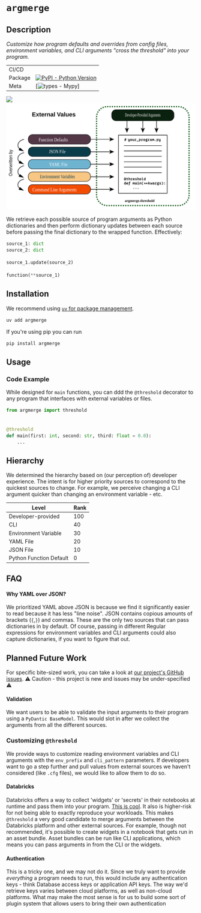 # `argmerge`
## Description
_Customize how program defaults and overrides from config files, environment variables, and CLI arguments "cross the threshold" into your program._

| | |
|---|---|
CI/CD |
Package | [![PyPI - Python Version](https://img.shields.io/pypi/pyversions/argmerge.svg?logo=python&label=Python&logoColor=gold)](https://pypi.org/project/hatch-vcs/) |
Meta|[![types - Mypy](https://img.shields.io/badge/types-Mypy-blue.svg)]

![](https://raw.githubusercontent.com/duck-bongos/py-argmerge/blob/main/docs/img/argmerge.svg)
![](/img/argmerge.svg)

We retrieve each possible source of program arguments as Python dictionaries and then perform dictionary updates between each source before passing the final dictionary to the wrapped function. Effectively:
```py
source_1: dict
source_2: dict

source_1.update(source_2)

function(**source_1)
```

## Installation
We recommend using [`uv` for package management](http://docs.astral.sh/uv/).
```sh
uv add argmerge
```

If you're using pip you can run
```sh
pip install argmerge
```

## Usage
### Code Example
While designed for `main` functions, you can ddd the `@threshold` decorator to any program that interfaces with external variables or files.
```py
from argmerge import threshold


@threshold
def main(first: int, second: str, third: float = 0.0):
    ...
```

## Hierarchy
We determined the hierarchy based on (our perception of) developer experience. The intent is for higher priority sources to correspond to the quickest sources to change. For example, we perceive changing a CLI argument quicker than changing an environment variable - etc. 


| Level | Rank |
| --- | --- |
| Developer-provided | 100 |
| CLI | 40 |
| Environment Variable | 30 |
| YAML File | 20 |
| JSON File | 10 |
| Python Function Default | 0 |

## FAQ
#### Why YAML over JSON?
We prioritized YAML above JSON is because we find it significantly easier to read because it has less "line noise". JSON contains copious amounts of brackets (`{`,`}`) and commas. These are the only two sources that can pass dictionaries in by default. Of course, passing in different Regular expressions for environment variables and CLI arguments could also capture dictionaries, if you want to figure that out.

## Planned Future Work
For specific bite-sized work, you can take a look at [our project's GitHub issues](https://github.com/duck-bongos/py-argmerge/issues). ⚠️ Caution - this project is new and issues may be under-specified ⚠️

#### Validation
We want users to be able to validate the input arguments to their program using a `PyDantic BaseModel`. This would slot in after we collect the arguments from all the different sources.

### Customizing `@threshold`
We provide ways to customize reading environment variables and CLI arguments with the `env_prefix` and `cli_pattern` parameters. If developers want to go a step further and pull values from external sources we haven't considered (like `.cfg` files), we would like to allow them to do so.

#### Databricks
Databricks offers a way to collect 'widgets' or 'secrets' in their notebooks at runtime and pass them into your program. [This is cool](https://docs.databricks.com/aws/en/notebooks/widgets). It also is higher-risk for not being able to exactly reproduce your workloads. This makes `@threshold` a very good candidate to merge arguments between the Databricks platform and other external sources. For example, though not recommended, it's possible to create widgets in a notebook that gets run in an asset bundle. Asset bundles can be run like CLI applications, which means you can pass arguments in from the CLI or the widgets.

#### Authentication
This is a tricky one, and we may not do it. Since we truly want to provide _everything_ a program needs to run, this would include any authentication keys - think Database access keys or application API keys. The way we'd retrieve keys varies between cloud platforms, as well as non-cloud platforms. What may make the most sense is for us to build some sort of plugin system that allows users to bring their own authentication 




